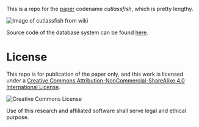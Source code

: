 This is a repo for the [paper](https://github.com/gip0/cutlassfish/blob/master/paper.md) codename *cutlassfish*, which is pretty lengthy.

![Image of cutlassfish from wiki](https://raw.githubusercontent.com/gip0/cutlassfish/master/res/Drawing_of_Lepidopus_caudatus_from_The_Royal_Natural_History_(1896).jpg)

Source code of the database system can be found [here](https://github.com/gip0/rockfish).

# License

This repo is for publication of the paper only, and this work is licensed under a [Creative Commons Attribution-NonCommercial-ShareAlike 4.0 International License](http://creativecommons.org/licenses/by-nc-sa/4.0/).

![Creative Commons License](https://i.creativecommons.org/l/by-nc-sa/4.0/88x31.png)

Use of this research and affiliated software shall serve legal and ethical purpose.
